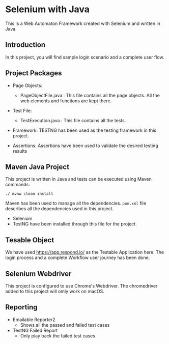 
# Selenium with Java

This is a Web Automaton Framework created with Selenium and written in Java. 

## Introduction
In this project, you will find sample login scenario and a complete user flow.

## Project Packages
- Page Objects: 
    - PageObjectFile.java : This file contains all the page objects. All the web elements and functions are kept there.

- Test File:
    - TestExecution.java : This file contains all the tests.

- Framework: TESTNG has been used as the testing framework in this project.

- Assertions: Assertions have been used to validate the desired testing results

## Maven Java Project

This project is written in Java and tests can be executed using Maven commands:

```./ mvnw clean install```

Maven has been used to manage all the dependencies. ```pom.xml``` file  describes all the dependencies used in this project. 
 - Selenium
- TestNG
have been installed through this file for the project.

## Tesable Object

We have used https://app.respond.io/ as the Testable Application here. The login process and a complete Workflow user journey has been done. 

## Selenium Webdriver
This project is configured to use Chrome's Webdriver.
The chromedriver added to this project will omly work on macOS.

## Reporting

- Emailable Reporter2
    - Shows all the passed and failed test cases
- TestNG Failed Report 
    - Only play back the failed test cases

